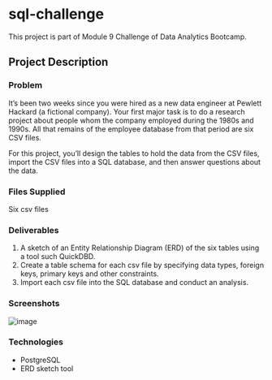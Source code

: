 # sql-challenge
This project is part of Module 9 Challenge of Data Analytics Bootcamp. 

## Project Description
### Problem
It’s been two weeks since you were hired as a new data engineer at Pewlett Hackard (a fictional company). Your first major task is to do a research project about people whom the company employed during the 1980s and 1990s. All that remains of the employee database from that period are six CSV files. 

For this project, you’ll design the tables to hold the data from the CSV files, import the CSV files into a SQL database, and then answer questions about the data. 

### Files Supplied 
Six csv files  

### Deliverables
1. A sketch of an Entity Relationship Diagram (ERD) of the six tables using a tool such QuickDBD.
2. Create a table schema for each csv file by specifying data types, foreign keys, primary keys and other constraints.
3. Import each csv file into the SQL database and conduct an analysis. 

### Screenshots
![image](https://github.com/teacher-analyst/sql-challenge/assets/130710065/ae643b4f-cfbb-45ee-ba58-f410f538ca7b)

### Technologies 

- PostgreSQL
- ERD sketch tool  
